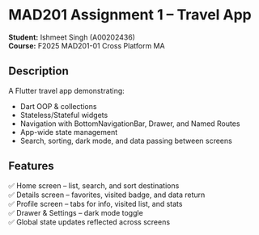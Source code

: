 # MAD201 Assignment 1 – Travel App  
**Student:** Ishmeet Singh (A00202436)  
**Course:** F2025 MAD201-01 Cross Platform MA  

## Description
A Flutter travel app demonstrating:
- Dart OOP & collections
- Stateless/Stateful widgets
- Navigation with BottomNavigationBar, Drawer, and Named Routes
- App-wide state management
- Search, sorting, dark mode, and data passing between screens

## Features
✅ Home screen – list, search, and sort destinations  
✅ Details screen – favorites, visited badge, and data return  
✅ Profile screen – tabs for info, visited list, and stats  
✅ Drawer & Settings – dark mode toggle  
✅ Global state updates reflected across screens  

